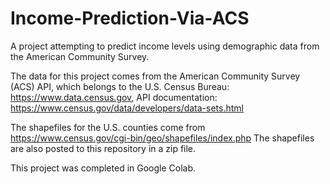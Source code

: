 # Income-Prediction-Via-ACS
A project attempting to predict income levels using demographic data from the American Community Survey.

The data for this project comes from the American Community Survey (ACS) API, which belongs to the U.S. Census Bureau: https://www.data.census.gov,
API documentation: https://www.census.gov/data/developers/data-sets.html

The shapefiles for the U.S. counties come from https://www.census.gov/cgi-bin/geo/shapefiles/index.php
The shapefiles are also posted to this repository in a zip file.

This project was completed in Google Colab.
